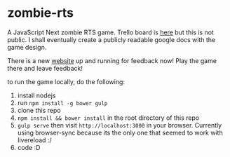 zombie-rts
==========

A JavaScript Next zombie RTS game. Trello board is
[here](https://trello.com/b/l5yqHRK9/zombie-rts) but this is not public.
I shall eventually create a publicly readable google docs with the game design.

There is a new [website](https://zombie-rts.herokuapp.com/) up and running for feedback now! Play the game there and leave feedback!

to run the game locally, do the following:

1. install nodejs
2. run `npm install -g bower gulp`
3. clone this repo
4. `npm install && bower install` in the root directory of this repo
5. `gulp serve` then visit `http://localhost:3000` in your browser. Currently using browser-sync because its the only one that seemed to work with livereload :/
6. code :D
